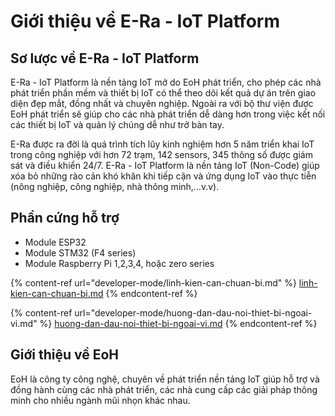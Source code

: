# Giới thiệu về E-Ra - IoT Platform

## Sơ lược về E-Ra - IoT Platform

E-Ra - IoT Platform là nền tảng IoT mở do EoH phát triển, cho phép các nhà phát triển phần mềm và thiết bị IoT có thể theo dõi kết quả dự án trên giao diện đẹp mắt, đồng nhất và chuyên nghiệp. Ngoài ra với bộ thư viện được EoH phát triển sẽ giúp cho các nhà phát triển dễ dàng hơn trong việc kết nối các thiết bị IoT và quản lý chúng dễ như trở bàn tay.

E-Ra được ra đời là quá trình tích lũy kinh nghiệm hơn 5 năm triển khai IoT trong công nghiệp với hơn 72 trạm, 142 sensors, 345 thông số được giám sát và điều khiển 24/7. E-Ra - IoT Platform là nền tảng IoT (Non-Code) giúp xóa bỏ những rào cản khó khăn khi tiếp cận và ứng dụng IoT vào thực tiễn (nông nghiệp, công nghiệp, nhà thông minh,...v.v).

## Phần cứng hỗ trợ

* Module ESP32
* Module STM32 (F4 series)
* Module Raspberry Pi 1,2,3,4, hoặc zero series

{% content-ref url="developer-mode/linh-kien-can-chuan-bi.md" %}
[linh-kien-can-chuan-bi.md](developer-mode/linh-kien-can-chuan-bi.md)
{% endcontent-ref %}

{% content-ref url="developer-mode/huong-dan-dau-noi-thiet-bi-ngoai-vi.md" %}
[huong-dan-dau-noi-thiet-bi-ngoai-vi.md](developer-mode/huong-dan-dau-noi-thiet-bi-ngoai-vi.md)
{% endcontent-ref %}

## Giới thiệu về EoH

EoH là công ty công nghệ, chuyên về phát triển nền tảng IoT giúp hỗ trợ và đồng hành cùng các nhà phát triển, các nhà cung cấp các giải pháp thông minh cho nhiều ngành mũi nhọn khác nhau.

